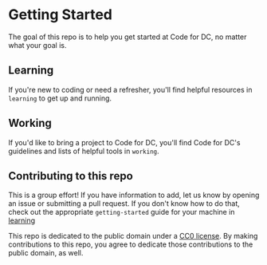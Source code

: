 # Getting Started

The goal of this repo is to help you get started at Code for DC, no matter what your goal is.

## Learning

If you're new to coding or need a refresher, you'll find helpful resources in `learning` to get up and running.

## Working

If you'd like to bring a project to Code for DC, you'll find Code for DC's guidelines and lists of helpful tools in `working`.

## Contributing to this repo

This is a group effort! If you have information to add, let us know by opening an issue or submitting a pull request. If you don't know how to do that, check out the appropriate `getting-started` guide for your machine in [learning](learning/)

This repo is dedicated to the public domain under a [CC0 license](LICENSE.md). By making contributions to this repo, you agree to dedicate those contributions to the public domain, as well.
